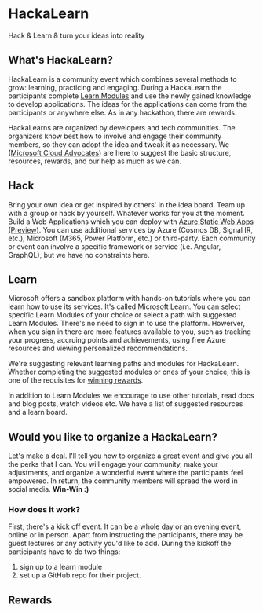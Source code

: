 # HackaLearn
Hack & Learn & turn your ideas into reality

## What's HackaLearn?
HackaLearn is a community event which combines several methods to grow: learning, practicing and engaging. 
During a HackaLearn the participants complete [Learn Modules](https://docs.microsoft.com/en-us/learn/?WT.mc_id=javascript-20967-shjacobs) and use the newly gained knowledge to develop applications.
The ideas for the applications can come from the participants or anywhere else. As in any hackathon, there are rewards. 

HackaLearns are organized by developers and tech communities. 
The organizers know best how to involve and engage their community members, so they can adopt the idea and tweak it as necessary. 
We ([Microsoft Cloud Advocates](https://developer.microsoft.com/en-us/advocates/)) are here to suggest the basic structure, resources, rewards, and our help as much as we can.

## Hack
Bring your own idea or get inspired by others' in the idea board. Team up with a group or hack by yourself. Whatever works for you at the moment.
Build a Web Applications which you can deploy with [Azure Static Web Apps (Preview)](https://docs.microsoft.com/en-us/azure/static-web-apps/overview).
You can use additional services by Azure (Cosmos DB, Signal IR, etc.), Microsoft (M365, Power Platform, etc.) or third-party.
Each community or event can involve a specific framework or service (i.e. Angular, GraphQL), but we have no constraints here. 

## Learn
Microsoft offers a sandbox platform with hands-on tutorials where you can learn how to use its services. It's called Microsoft Learn. 
You can select specific Learn Modules of your choice or select a path with suggested Learn Modules. 
There's no need to sign in to use the platform. Howerver, when you sign in there are more features available to you, such as tracking your progress, accruing points and achievements, using free Azure resources and viewing personalized recommendations. 

We're suggesting relevant learning paths and modules for HackaLearn. Whether completing the suggested modules or ones of your choice, this is one of the requisites for [winning rewards](#rewards).

In addition to Learn Modules we encourage to use other tutorials, read docs and blog posts, watch videos etc. We have a list of suggested resources and a learn board.

## Would you like to organize a HackaLearn?
Let's make a deal. I'll tell you how to organize a great event and give you all the perks that I can. 
You will engage your community, make your adjustments, and organize a wonderful event where the participants feel empowered. 
In return, the community members will spread the word in social media. 
**Win-Win :)**


### How does it work?
First, there's a kick off event. It can be a whole day or an evening event, online or in person. 
Apart from instructing the participants, there may be guest lectures or any activity you'd like to add.
During the kickoff the participants have to do two things:
1. sign up to a learn module
2. set up a GitHub repo for their project.


## Rewards

